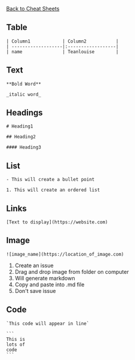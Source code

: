 [Back to Cheat Sheets](https://teanlouise.github.io/cheatsheets/)

## Table

```
| Column1            | Column2           | 
| -------------------|:------------------| 
| name               | Teanlouise        | 

```


## Text

`**Bold Word**`

`_italic word_`

## Headings

`# Heading1`

`## Heading2`

`#### Heading3`

## List

`- This will create a bullet point`

`1. This will create an ordered list`

## Links

`[Text to display](https://website.com)`

## Image

`![image_name](https://location_of_image.com)`

1. Create an issue
2. Drag and drop image from folder on computer
3. Will generate markdown
4. Copy and paste into .md file
5. Don't save issue

## Code

```
`This code will appear in line`
```

`````
```
This is 
lots of
code
```
`````